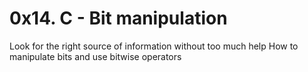 # 0x14. C - Bit manipulation
Look for the right source of information without too much help
How to manipulate bits and use bitwise operators
